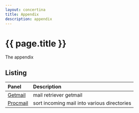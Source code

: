 ```yaml
---
layout: concertina
title: Appendix
description: appendix
---
```


# {{ page.title }}

The appendix

## Listing

| Panel                         | Description                                    |
| :---------------------------- | :--------------------------------------------- |
| [Getmail](appendix/getmail)   | mail retriever getmail                         |
| [Procmail](appendix/procmail) | sort incoming mail into various directories    |

